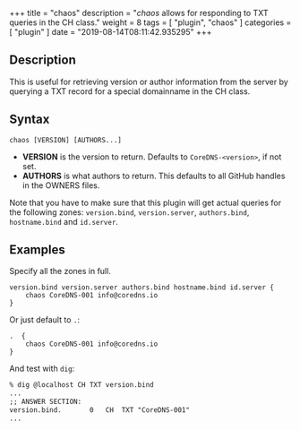 +++
title = "chaos"
description = "*chaos* allows for responding to TXT queries in the CH class."
weight = 8
tags = [ "plugin", "chaos" ]
categories = [ "plugin" ]
date = "2019-08-14T08:11:42.935295"
+++

## Description

This is useful for retrieving version or author information from the server by querying a TXT record
for a special domainname in the CH class.

## Syntax

~~~
chaos [VERSION] [AUTHORS...]
~~~

* **VERSION** is the version to return. Defaults to `CoreDNS-<version>`, if not set.
* **AUTHORS** is what authors to return. This defaults to all GitHub handles in the OWNERS files.

Note that you have to make sure that this plugin will get actual queries for the
following zones: `version.bind`, `version.server`, `authors.bind`, `hostname.bind` and
`id.server`.

## Examples

Specify all the zones in full.

~~~ corefile
version.bind version.server authors.bind hostname.bind id.server {
    chaos CoreDNS-001 info@coredns.io
}
~~~

Or just default to `.`:

~~~ corefile
.  {
    chaos CoreDNS-001 info@coredns.io
}
~~~

And test with `dig`:

~~~ txt
% dig @localhost CH TXT version.bind
...
;; ANSWER SECTION:
version.bind.		0	CH	TXT	"CoreDNS-001"
...
~~~
